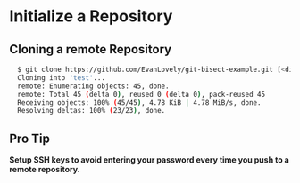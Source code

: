 # Initialize a Repository

## Cloning a remote Repository

```bash
  $ git clone https://github.com/EvanLovely/git-bisect-example.git [<directory>]
  Cloning into 'test'...
  remote: Enumerating objects: 45, done.
  remote: Total 45 (delta 0), reused 0 (delta 0), pack-reused 45
  Receiving objects: 100% (45/45), 4.78 KiB | 4.78 MiB/s, done.
  Resolving deltas: 100% (23/23), done.
```

## Pro Tip

**Setup SSH keys to avoid entering your password every time you push to a remote repository.**
